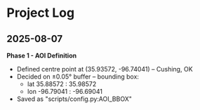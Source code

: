 # Project Log

## 2025-08-07

**Phase 1 - AOI Definition**

- Defined centre point at (35.93572, -96.74041) – Cushing, OK
- Decided on ±0.05° buffer – bounding box:
  - lat 35.88572 : 35.98572
  - lon -96.79041 : -96.69041
- Saved as "scripts/config.py:AOI_BBOX"
